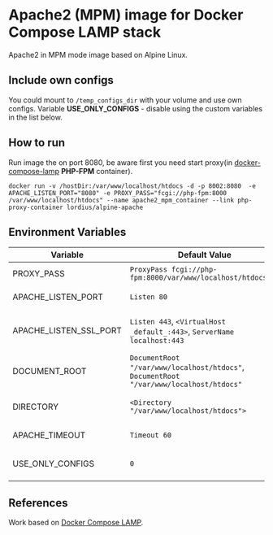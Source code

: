 # Apache2 (MPM) image for Docker Compose LAMP stack
Apache2 in MPM mode image based on Alpine Linux.

## Include own configs
You could mount to `/temp_configs_dir` with your volume and use own configs. Variable **USE_ONLY_CONFIGS** - disable using the custom variables in the list below.

## How to run

Run image the on port 8080, be aware first you need start proxy(in [docker-compose-lamp](https://github.com/a-kom/docker-compose-lamp) **PHP-FPM** container).

`docker run -v /hostDir:/var/www/localhost/htdocs -d -p 8002:8080  -e APACHE_LISTEN_PORT="8080" -e PROXY_PASS="fcgi://php-fpm:8000 /var/www/localhost/htdocs" --name apache2_mpm_container --link php-proxy-container lordius/alpine-apache`

## Environment Variables

| Variable                          | Default Value | Description |
| --------------------------------- | ------------- | ----------- |
| PROXY_PASS                        | `ProxyPass fcgi://php-fpm:8000/var/www/localhost/htdocs/$1`                                        | Line *`ProxyPass`* in the **/etc/apache2/httpd.conf**                                                                    |
| APACHE_LISTEN_PORT                | `Listen 80`                                                                                        | Line *`Listen`* in the **/etc/apache2/httpd.conf**                                                                       |
| APACHE_LISTEN_SSL_PORT            | `Listen 443`, `<VirtualHost _default_:443>`, `ServerName localhost:443`                            | Lines *`Listen`*, *`<VirtualHost _default_:443>`*, *`ServerName localhost:443`* in the **/etc/apache2/conf.d/ssl.conf**   |
| DOCUMENT_ROOT                     | `DocumentRoot "/var/www/localhost/htdocs"`, `DocumentRoot "/var/www/localhost/htdocs"`             | Lines *`DocumentRoot`* in the **/etc/apache2/httpd.conf**, **/etc/apache2/conf.d/ssl.conf**                             |
| DIRECTORY                         | `<Directory "/var/www/localhost/htdocs">`                                                          | Line *`<Directory "/var/www/localhost/htdocs">`* in the **/etc/apache2/httpd.conf**                                      |
| APACHE_TIMEOUT                    | `Timeout 60`                                                                                       | Line *`Timeout`* in the **/etc/apache2/conf.d/default.conf**                                                             |
| USE_ONLY_CONFIGS                  | `0`                                                                                                | Skips using custom variables and only use configs from mounted directory to `/temp_configs_dir`                          |

## References

Work based on [Docker Compose LAMP](https://github.com/a-kom/alpine-apache).
